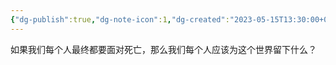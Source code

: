 ```yaml
---
{"dg-publish":true,"dg-note-icon":1,"dg-created":"2023-05-15T13:30:00+08:00","dg-updated":"2023-05-14T13:30:00+08:00","tags":["death","world"],"dg-path":"思考/死亡.md","permalink":"/思考/死亡/","dgPassFrontmatter":true,"noteIcon":1,"created":"2023-05-15T13:30:00+08:00","updated":"2023-05-14T13:30:00+08:00"}
---
```



如果我们每个人最终都要面对死亡，那么我们每个人应该为这个世界留下什么？
